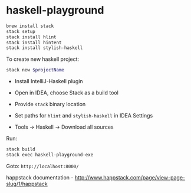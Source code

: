 # haskell-playground

```bash
brew install stack
stack setup
stack install hlint
stack install hintent
stack install stylish-haskell

```

To create new haskell project: 
```bash
stack new $projectName
```
* Install IntelliJ-Haskell plugin

* Open in IDEA, choose Stack as a build tool

* Provide `stack` binary location

* Set paths for `hlint` and `stylish-haskell` in IDEA Settings

* Tools -> Haskell -> Download all sources

Run: 
```bash
stack build
stack exec haskell-playground-exe
```

Goto: `http://localhost:8000/`

happstack documentation - http://www.happstack.com/page/view-page-slug/1/happstack

